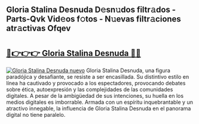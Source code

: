 ## Gloria Stalina Desnuda D𝚎sn𝚞dos filtr𝚊dos - Parts-Qvk Vid𝚎os f𝚘tos - N𝚞evas filtr𝚊ciones atr𝚊ctivas Ofqev

# <h2><a href="http://mbc7o1.tromn.icu/?c=Gloria+Stalina+Desnuda">🔗👉👉👉 Gloria Stalina Desnuda 🔗🔗</a></h2>

[![Gloria Stalina Desnuda nuevo](https://i.imgur.com/pEAQMta.gif)](http://mbc7o1.tromn.icu/?c=Gloria+Stalina+Desnuda)
Gloria Stalina Desnuda, una figura paradójica y desafiante, se resiste a ser encasillada. Su distintivo estilo en línea ha cautivado y provocado a los espectadores, provocando debates sobre ética, autoexpresión y las complejidades de las comunidades digitales. A pesar de la ambigüedad de sus intenciones, su huella en los medios digitales es imborrable. Armada con un espíritu inquebrantable y un atractivo innegable, la influencia de Gloria Stalina Desnuda en el panorama digital no tiene paralelo.
